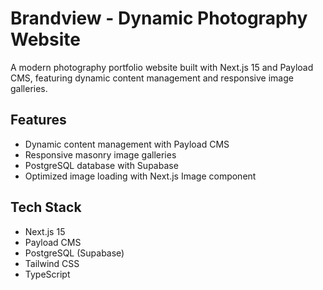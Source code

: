 # Brandview - Dynamic Photography Website

A modern photography portfolio website built with Next.js 15 and Payload CMS, featuring dynamic content management and responsive image galleries.

## Features

- Dynamic content management with Payload CMS
- Responsive masonry image galleries
- PostgreSQL database with Supabase
- Optimized image loading with Next.js Image component

## Tech Stack

- Next.js 15
- Payload CMS
- PostgreSQL (Supabase)
- Tailwind CSS
- TypeScript
